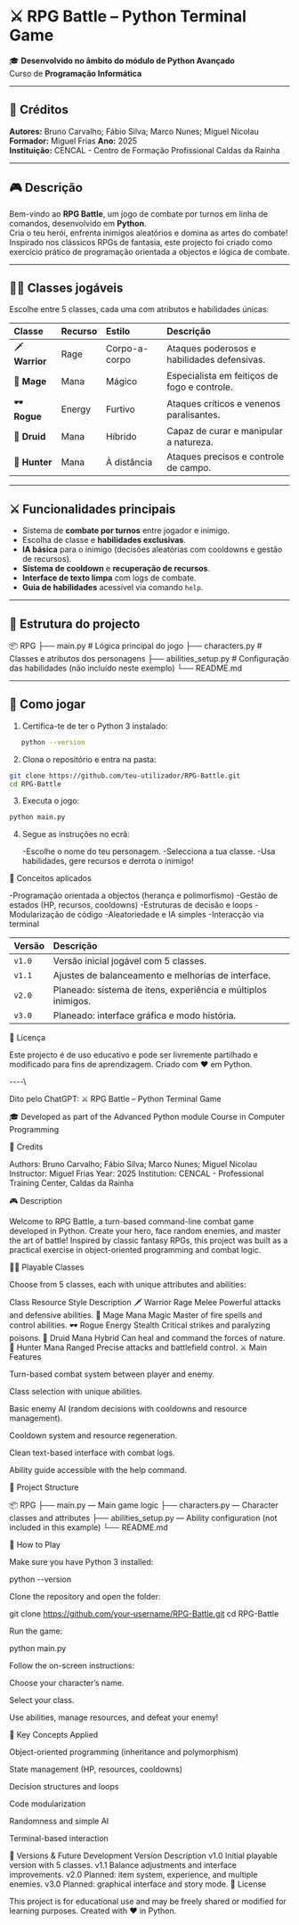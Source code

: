 # ⚔️ RPG Battle – Python Terminal Game

🎓 **Desenvolvido no âmbito do módulo de Python Avançado**  
Curso de **Programação Informática**

---

## 👥 Créditos

**Autores:** Bruno Carvalho; Fábio Silva; Marco Nunes; Miguel Nicolau  
**Formador:** Miguel Frias 
**Ano:** 2025  
**Instituição:** CENCAL - Centro de Formação Profissional Caldas da Rainha

---

## 🎮 Descrição

Bem-vindo ao **RPG Battle**, um jogo de combate por turnos em linha de comandos, desenvolvido em **Python**.  
Cria o teu herói, enfrenta inimigos aleatórios e domina as artes do combate!  
Inspirado nos clássicos RPGs de fantasia, este projecto foi criado como exercício prático de programação orientada a objectos e lógica de combate.

---

## 🧙‍♂️ Classes jogáveis

Escolhe entre 5 classes, cada uma com atributos e habilidades únicas:

| Classe | Recurso | Estilo | Descrição |
|:-------|:---------|:--------|:-----------|
| 🗡️ **Warrior** | Rage | Corpo-a-corpo | Ataques poderosos e habilidades defensivas. |
| 🔮 **Mage** | Mana | Mágico | Especialista em feitiços de fogo e controle. |
| 🕶️ **Rogue** | Energy | Furtivo | Ataques críticos e venenos paralisantes. |
| 🌿 **Druid** | Mana | Híbrido | Capaz de curar e manipular a natureza. |
| 🏹 **Hunter** | Mana | À distância | Ataques precisos e controle de campo. |

---

## ⚔️ Funcionalidades principais

- Sistema de **combate por turnos** entre jogador e inimigo.  
- Escolha de classe e **habilidades exclusivas**.  
- **IA básica** para o inimigo (decisões aleatórias com cooldowns e gestão de recursos).  
- **Sistema de cooldown** e **recuperação de recursos**.  
- **Interface de texto limpa** com logs de combate.  
- **Guia de habilidades** acessível via comando `help`.  

---

## 🧩 Estrutura do projecto

📦 RPG
├── main.py # Lógica principal do jogo
├── characters.py # Classes e atributos dos personagens
├── abilities_setup.py # Configuração das habilidades (não incluído neste exemplo)
└── README.md

---

## 🚀 Como jogar

1. Certifica-te de ter o Python 3 instalado:
```bash
   python --version
```

2. Clona o repositório e entra na pasta:
```bash
git clone https://github.com/teu-utilizador/RPG-Battle.git
cd RPG-Battle
```

3. Executa o jogo:
```bash
python main.py
```

4. Segue as instruções no ecrã:

   -Escolhe o nome do teu personagem.
   -Selecciona a tua classe.
   -Usa habilidades, gere recursos e derrota o inimigo!

🧠 Conceitos aplicados

   -Programação orientada a objectos (herança e polimorfismo)
   -Gestão de estados (HP, recursos, cooldowns)
   -Estruturas de decisão e loops
   -Modularização de código
   -Aleatoriedade e IA simples
   -Interacção via terminal

| Versão | Descrição                                                     |
| :----- | :------------------------------------------------------------ |
| `v1.0` | Versão inicial jogável com 5 classes.                         |
| `v1.1` | Ajustes de balanceamento e melhorias de interface.            |
| `v2.0` | Planeado: sistema de itens, experiência e múltiplos inimigos. |
| `v3.0` | Planeado: interface gráfica e modo história.                  |


📜 Licença

Este projecto é de uso educativo e pode ser livremente partilhado e modificado para fins de aprendizagem.
Criado com ❤️ em Python.

\----\

Dito pelo ChatGPT:
⚔️ RPG Battle – Python Terminal Game

🎓 Developed as part of the Advanced Python module
Course in Computer Programming

👥 Credits

Authors: Bruno Carvalho; Fábio Silva; Marco Nunes; Miguel Nicolau
Instructor: Miguel Frias
Year: 2025
Institution: CENCAL - Professional Training Center, Caldas da Rainha

🎮 Description

Welcome to RPG Battle, a turn-based command-line combat game developed in Python.
Create your hero, face random enemies, and master the art of battle!
Inspired by classic fantasy RPGs, this project was built as a practical exercise in object-oriented programming and combat logic.

🧙‍♂️ Playable Classes

Choose from 5 classes, each with unique attributes and abilities:

Class	Resource	Style	Description
🗡️ Warrior	Rage	Melee	Powerful attacks and defensive abilities.
🔮 Mage	Mana	Magic	Master of fire spells and control abilities.
🕶️ Rogue	Energy	Stealth	Critical strikes and paralyzing poisons.
🌿 Druid	Mana	Hybrid	Can heal and command the forces of nature.
🏹 Hunter	Mana	Ranged	Precise attacks and battlefield control.
⚔️ Main Features

Turn-based combat system between player and enemy.

Class selection with unique abilities.

Basic enemy AI (random decisions with cooldowns and resource management).

Cooldown system and resource regeneration.

Clean text-based interface with combat logs.

Ability guide accessible with the help command.

🧩 Project Structure

📦 RPG
├── main.py — Main game logic
├── characters.py — Character classes and attributes
├── abilities_setup.py — Ability configuration (not included in this example)
└── README.md

🚀 How to Play

Make sure you have Python 3 installed:

python --version


Clone the repository and open the folder:

git clone https://github.com/your-username/RPG-Battle.git
cd RPG-Battle


Run the game:

python main.py


Follow the on-screen instructions:

Choose your character’s name.

Select your class.

Use abilities, manage resources, and defeat your enemy!

🧠 Key Concepts Applied

Object-oriented programming (inheritance and polymorphism)

State management (HP, resources, cooldowns)

Decision structures and loops

Code modularization

Randomness and simple AI

Terminal-based interaction

🧭 Versions & Future Development
Version	Description
v1.0	Initial playable version with 5 classes.
v1.1	Balance adjustments and interface improvements.
v2.0	Planned: item system, experience, and multiple enemies.
v3.0	Planned: graphical interface and story mode.
📜 License

This project is for educational use and may be freely shared or modified for learning purposes.
Created with ❤️ in Python.

